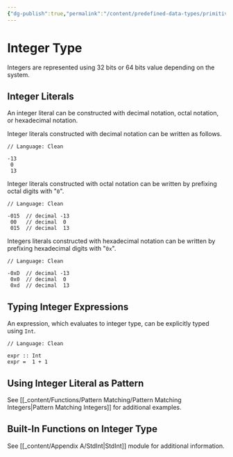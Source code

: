 ```yaml
---
{"dg-publish":true,"permalink":"/content/predefined-data-types/primitive-data-types/integer-type/","created":"2023-07-03T09:26:33.060+02:00","updated":"2023-07-08T12:03:00.490+02:00"}
---
```



# Integer Type

Integers are represented using 32 bits or 64 bits value depending on the system.

## Integer Literals

An integer literal can be constructed with decimal notation, octal notation, or hexadecimal notation.

Integer literals constructed with decimal notation can be written as follows.

```Clean
// Language: Clean

-13
 0
 13
```

Integer literals constructed with octal notation can be written by prefixing octal digits with "`0`".

```Clean
// Language: Clean

-015  // decimal -13
 00   // decimal  0
 015  // decimal  13
```

Integers literals constructed with hexadecimal notation can be written by prefixing hexadecimal digits with "`0x`".

```Clean
// Language: Clean

-0xD  // decimal -13
 0x0  // decimal  0
 0xd  // decimal  13
```

## Typing Integer Expressions

An expression, which evaluates to integer type, can be explicitly typed using `Int`.

```Clean
// Language: Clean

expr :: Int
expr =  1 + 1
```

## Using Integer Literal as Pattern

See [[_content/Functions/Pattern Matching/Pattern Matching Integers\|Pattern Matching Integers]] for additional examples.

## Built-In Functions on Integer Type

See [[_content/Appendix A/StdInt\|StdInt]] module for additional information.
